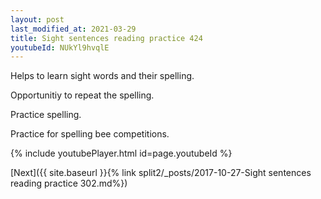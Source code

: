 ```yaml
---
layout: post
last_modified_at: 2021-03-29
title: Sight sentences reading practice 424
youtubeId: NUkYl9hvqlE
---
```

 
 
Helps to learn sight words and their spelling.

Opportunitiy to repeat the spelling. 

Practice spelling. 
 
Practice for spelling bee competitions. 
 
{% include youtubePlayer.html id=page.youtubeId %}
 
 

[Next]({{ site.baseurl }}{% link  split2/_posts/2017-10-27-Sight sentences reading practice 302.md%})
 
